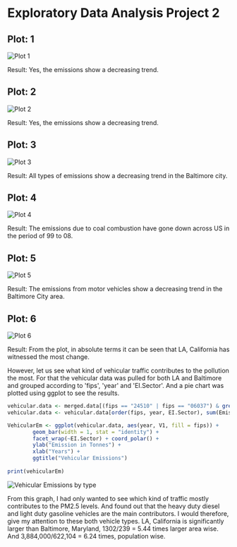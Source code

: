 # Exploratory Data Analysis Project 2

## Plot: 1

![Plot 1](https://github.com/Nikhil47/ExData_Plotting2/blob/master/plot1.png)

Result: Yes, the emissions show a decreasing trend.

## Plot: 2

![Plot 2](https://github.com/Nikhil47/ExData_Plotting2/blob/master/plot2.png)

Result: Yes, the emissions show a decreasing trend.

## Plot: 3

![Plot 3](https://github.com/Nikhil47/ExData_Plotting2/blob/master/plot3.png)

Result: All types of emissions show a decreasing trend in the Baltimore city.

## Plot: 4

![Plot 4](https://github.com/Nikhil47/ExData_Plotting2/blob/master/plot4.png)

Result: The emissions due to coal combustion have gone down across US in the period of 99 to 08.

## Plot: 5

![Plot 5](https://github.com/Nikhil47/ExData_Plotting2/blob/master/plot5.png)

Result: The emissions from motor vehicles show a decreasing trend in the Baltimore City area.

## Plot: 6

![Plot 6](https://github.com/Nikhil47/ExData_Plotting2/blob/master/plot6.png)

Result: From the plot, in absolute terms it can be seen that LA, California has witnessed the most change.

However, let us see what kind of vehicular traffic contributes to the pollution the most. For that the vehicular data was pulled for both LA and Baltimore and grouped according to 'fips', 'year' and 'EI.Sector'. And a pie chart was plotted using ggplot to see the results.

```R
vehicular.data <- merged.data[(fips == "24510" | fips == "06037") & grepl("Vehicles", EI.Sector)]
vehicular.data <- vehicular.data[order(fips, year, EI.Sector), sum(Emissions), by = .(fips, year, EI.Sector)]

VehicularEm <- ggplot(vehicular.data, aes(year, V1, fill = fips)) +
        geom_bar(width = 1, stat = "identity") +
        facet_wrap(~EI.Sector) + coord_polar() +
        ylab("Emission in Tonnes") +
        xlab("Years") +
        ggtitle("Vehicular Emissions")
    
print(vehicularEm)
```
![Vehicular Emissions by type](https://github.com/Nikhil47/ExData_Plotting2/blob/master/VehicularEm.png)

From this graph, I had only wanted to see which kind of traffic mostly contributes to the PM2.5 levels. And found out that the heavy duty diesel and light duty gasoline vehicles are the main contributors. I would therefore, give my attention to these both vehicle types. LA, California is significantly larger than Baltimore, Maryland, 1302/239 = 5.44 times larger area wise. And 3,884,000/622,104 = 6.24 times, population wise. 
